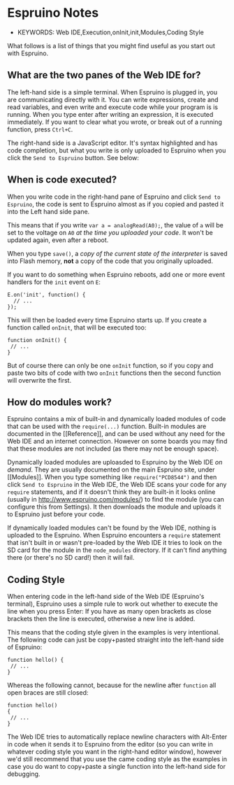 <!--- Copyright (c) 2015 Gordon Williams, Pur3 Ltd. See the file LICENSE for copying permission. -->
Espruino Notes
============

* KEYWORDS: Web IDE,Execution,onInit,init,Modules,Coding Style

What follows is a list of things that you might find useful as you start out with Espruino.


## What are the two panes of the Web IDE for?

The left-hand side is a simple terminal. When Espruino is plugged in, you are communicating directly with it. You can write expressions, create and read variables, and even write and execute code while your program is is running. When you type enter after writing an expression, it is executed immediately. If you want to clear what you wrote, or break out of a running function, press `Ctrl+C`.

The right-hand side is a JavaScript editor. It's syntax highlighted and has code completion, but what you write is only uploaded to Espruino when you click the `Send to Espruino` button. See below:


## When is code executed?

When you write code in the right-hand pane of Espruino and click `Send to Espruino`, the code is sent to Espruino almost as if you copied and pasted it into the Left hand side pane.

This means that if you write `var a = analogRead(A0);`, the value of `a` will be set to the voltage on `A0` *at the time you uploaded your code*. It won't be updated again, even after a reboot.

When you type `save()`, a *copy of the current state of the interpreter* is saved into Flash memory, **not** a copy of the code that you originally uploaded. 

If you want to do something when Espruino reboots, add one or more event handlers for the `init` event on `E`:

```
E.on('init', function() {
  // ...
});
```

This will then be loaded every time Espruino starts up. If you create a function called `onInit`, that will be executed too:

```
function onInit() {
 // ...
}
```

But of course there can only be one `onInit` function, so if you copy and paste two bits of code with two `onInit` functions then the second function will overwrite the first.


## How do modules work?

Espruino contains a mix of built-in and dynamically loaded modules of code that can be used with the `require(...)` function. Built-in modules are documented in the [[Reference]], and can be used without any need for the Web IDE and an internet connection. However on some boards you may find that these modules are not included (as there may not be enough space).

Dynamically loaded modules are uploasded to Espruino by the Web IDE *on demand*. They are usually documented on the main Espruino site, under [[Modules]]. When you type something like `require("PCD8544")` and then click `Send to Espruino` in the Web IDE, the Web IDE scans your code for any `require` statements, and if it doesn't think they are built-in it looks online (usually in http://www.espruino.com/modules/) to find the module (you can configure this from Settings). It then downloads the module and uploads it to Espruino just before your code.

If dynamically loaded modules can't be found by the Web IDE, nothing is uploaded to the Espruino. When Espruino encounters a `require` statement that isn't built in or wasn't pre-loaded by the Web IDE it tries to look on the SD card for the module in the `node_modules` directory. If it can't find anything there (or there's no SD card!) then it will fail.


## Coding Style

When entering code in the left-hand side of the Web IDE (Espruino's terminal), Espruino uses a simple rule to work out whether to execute the line when you press Enter: If you have as many open brackets as close brackets then the line is executed, otherwise a new line is added.

This means that the coding style given in the examples is very intentional. The following code can just be copy+pasted straight into the left-hand side of Espruino:

```
function hello() {
 // ...
}
``` 

Whereas the following cannot, because for the newline after `function` all open braces are still closed:

```
function hello()
{
 // ...
}
```

The Web IDE tries to automatically replace newline characters with Alt-Enter in code when it sends it to Espruino from the editor (so you can write in whatever coding style you want in the right-hand editor window), however we'd still recommend that you use the came coding style as the examples in case you do want to copy+paste a single function into the left-hand side for debugging.
